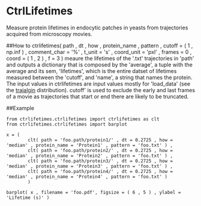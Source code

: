 # CtrlLifetimes

Measure protein lifetimes in endocytic patches in yeasts from trajectories acquired from microscopy movies.

##How to
ctrlifetimes( path , dt , how , protein\_name , pattern , cutoff = ( 1 , np.inf ) , comment\_char = '%' , t\_unit = 's' , coord\_unit = 'pxl' , frames = 0 , coord = ( 1 , 2 ) , f = 3 ) meaure the lifetimes of the '.txt' trajectories in 'path' and outputs a dictionary that is composed by the \'average\', a tuple with the average and its sem, \'lifetimes\', which is the entire datset of lifetimes measured between the 'cutoff', and 'name', a string that names the protein. The input values in ctrlifetimes are input values mostly for 'load\_data' (see the [trajalgin](http://apicco.github.io/trajectory_alignment/) distribution). 
cutoff' is used to exclude the early and last frames of a movie as trajectories that start or end there are likely to be truncated. 

##Example

	from ctrlifetimes.ctrlifetimes import ctrlifetimes as clt
	from ctrlifetimes.ctrlifetimes import barplot 
	
	x = ( 
			clt( path = 'foo.path/protein1/' , dt = 0.2725 , how = 'median' , protein_name = 'Protein1' , pattern = 'foo.txt' ) ,
			clt( path = 'foo.path/protein2/' , dt = 0.2725 , how = 'median' , protein_name = 'Protein2' , pattern = 'foo.txt' ) ,
			clt( path = 'foo.path/protein3/' , dt = 0.2725 , how = 'median' , protein_name = 'Protein3' , pattern = 'foo.txt' ) ,
			clt( path = 'foo.path/protein4/' , dt = 0.2725 , how = 'median' , protein_name = 'Protein4' , pattern = 'foo.txt' ) 
			)
	
	barplot( x , filename = 'foo.pdf', figsize = ( 6 , 5 ) , ylabel = 'Lifetime (s)' )
